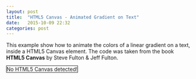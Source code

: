 ```yaml
---
layout: post
title:  "HTML5 Canvas - Animated Gradient on Text"
date:   2015-10-09 22:32
categories: post
---
```

<p>This example show how to animate the colors of a linear gradient on a text, inside a HTML5 Canvas element. The code was taken from the book <b>HTML5 Canvas</b> by Steve Fulton &amp; Jeff Fulton.</p>

<canvas id="canvas" width = "740" height = "480" style="border:1px solid"> No HTML5 Canvas detected!
</canvas>
<script src="/js/canvasExperiments/animatedGradientOnText.js"></script>
